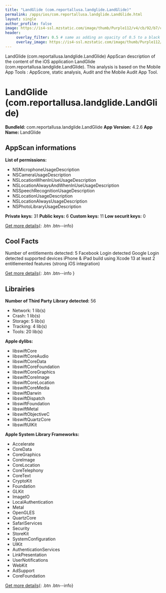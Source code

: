 ```yaml
---
title: "LandGlide (com.reportallusa.landglide.LandGlide)"
permalink: /apps/ios/com.reportallusa.landglide.LandGlide.html
layout: single
author_profile: false
image: https://is4-ssl.mzstatic.com/image/thumb/Purple112/v4/cb/92/b7/cb92b71a-2f0a-a457-bafd-a1f83b4b61e7/AppIcon-0-0-1x_U007emarketing-0-0-0-7-0-0-sRGB-0-0-0-GLES2_U002c0-512MB-85-220-0-0.png/512x512bb.jpg
header: 
     overlay_filter: 0.5 # same as adding an opacity of 0.5 to a black background
     overlay_image: https://is4-ssl.mzstatic.com/image/thumb/Purple112/v4/cb/92/b7/cb92b71a-2f0a-a457-bafd-a1f83b4b61e7/AppIcon-0-0-1x_U007emarketing-0-0-0-7-0-0-sRGB-0-0-0-GLES2_U002c0-512MB-85-220-0-0.png/512x512bb.jpg
---
```

LandGlide (com.reportallusa.landglide.LandGlide) AppScan description of the content of the iOS application LandGlide (com.reportallusa.landglide.LandGlide). This analysis is based on the Mobile App Tools : AppScore, static analysis, Audit and the Mobile Audit App Tool.

# LandGlide (com.reportallusa.landglide.LandGlide)

**BundleId:** com.reportallusa.landglide.LandGlide
**App Version:** 4.2.6
**App Name:** LandGlide


## AppScan informations 

**List of permissions:** 
- NSMicrophoneUsageDescription
- NSCameraUsageDescription
- NSLocationWhenInUseUsageDescription
- NSLocationAlwaysAndWhenInUseUsageDescription
- NSSpeechRecognitionUsageDescription
- NSLocationUsageDescription
- NSLocationAlwaysUsageDescription
- NSPhotoLibraryUsageDescription
  
  
**Private keys:** 31
**Public keys:** 6
**Custom keys:** 11
**Low securit keys:** 0
  
[Get more details](/pricing.html){: .btn .btn--info}

## Cool Facts

Number of entitlements detected: 5
Facebook Login detected
Google Login detected
supported devices iPhone & iPad
build using Xcode 13
at least 2 entitlemented features (strong iOS integration)
  
[Get more details](/pricing.html){: .btn .btn--info }

## Librairies 
**Number of Third Party Library detected:** 56
- Network: 1 lib(s)
- Crash: 1 lib(s)
- Storage: 5 lib(s)
- Tracking: 4 lib(s)
- Tools: 20 lib(s)


**Apple dylibs:**
- libswiftCore
- libswiftCoreAudio
- libswiftCoreData
- libswiftCoreFoundation
- libswiftCoreGraphics
- libswiftCoreImage
- libswiftCoreLocation
- libswiftCoreMedia
- libswiftDarwin
- libswiftDispatch
- libswiftFoundation
- libswiftMetal
- libswiftObjectiveC
- libswiftQuartzCore
- libswiftUIKit


**Apple System Library Frameworks:**
- Accelerate
- CoreData
- CoreGraphics
- CoreImage
- CoreLocation
- CoreTelephony
- CoreText
- CryptoKit
- Foundation
- GLKit
- ImageIO
- LocalAuthentication
- Metal
- OpenGLES
- QuartzCore
- SafariServices
- Security
- StoreKit
- SystemConfiguration
- UIKit
- AuthenticationServices
- LinkPresentation
- UserNotifications
- WebKit
- AdSupport
- CoreFoundation


  
[Get more details](/pricing.html){: .btn .btn--info}

